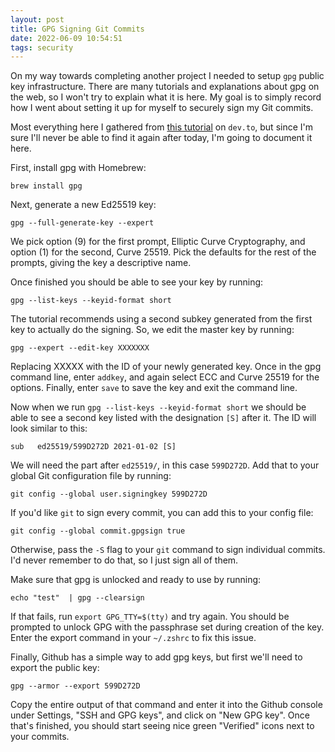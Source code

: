 ```yaml
---
layout: post
title: GPG Signing Git Commits
date: 2022-06-09 10:54:51
tags: security
---
```


On my way towards completing another project I needed to setup `gpg` public key infrastructure. There are many tutorials and explanations about gpg on the web, so I won't try to explain what it is here. My goal is to simply record how I went about setting it up for myself to securely sign my Git commits. 

Most everything here I gathered from [this tutorial](https://dev.to/benjaminblack/signing-git-commits-with-modern-encryption-1koh) on `dev.to`, but since I'm sure I'll never be able to find it again after today, I'm going to document it here. 

First, install gpg with Homebrew:

```
brew install gpg
```

Next, generate a new Ed25519 key:

```
gpg --full-generate-key --expert

```

We pick option (9) for the first prompt, Elliptic Curve Cryptography, and option (1) for the second, Curve 25519. Pick the defaults for the rest of the prompts, giving the key a descriptive name. 

Once finished you should be able to see your key by running:

```
gpg --list-keys --keyid-format short

```

The tutorial recommends using a second subkey generated from the first key to actually do the signing. So, we edit the master key by running:

```
gpg --expert --edit-key XXXXXXX

```

Replacing XXXXX with the ID of your newly generated key. Once in the gpg command line, enter `addkey`, and again select ECC and Curve 25519 for the options. Finally, enter `save` to save the key and exit the command line.

Now when we run `gpg --list-keys --keyid-format short` we should be able to see a second key listed with the designation `[S]` after it. The ID will look similar to this:

```
sub   ed25519/599D272D 2021-01-02 [S]
```

We will need the part after `ed25519/`, in this case `599D272D`. Add that to your global Git configuration file by running:

```
git config --global user.signingkey 599D272D

```

If you'd like `git` to sign every commit, you can add this to your config file:

```
git config --global commit.gpgsign true

```

Otherwise, pass the `-S` flag to your `git` command to sign individual commits. I'd never remember to do that, so I just sign all of them. 

Make sure that gpg is unlocked and ready to use by running:

```
echo "test"  | gpg --clearsign
```

If that fails, run `export GPG_TTY=$(tty)` and try again. You should be prompted to unlock GPG with the passphrase set during creation of the key. Enter the export command in your `~/.zshrc` to fix this issue.

Finally, Github has a simple way to add gpg keys, but first we'll need to export the public key:

```
gpg --armor --export 599D272D

```

Copy the entire output of that command and enter it into the Github console under Settings, "SSH and GPG keys", and click on "New GPG key". Once that's finished, you should start seeing nice green "Verified" icons next to your commits. 


